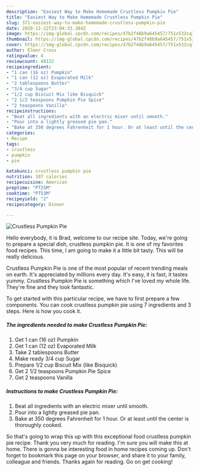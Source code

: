 ```yaml
---
description: "Easiest Way to Make Homemade Crustless Pumpkin Pie"
title: "Easiest Way to Make Homemade Crustless Pumpkin Pie"
slug: 371-easiest-way-to-make-homemade-crustless-pumpkin-pie
date: 2020-11-22T23:04:33.384Z
image: https://img-global.cpcdn.com/recipes/47b2f48b9a645457/751x532cq70/crustless-pumpkin-pie-recipe-main-photo.jpg
thumbnail: https://img-global.cpcdn.com/recipes/47b2f48b9a645457/751x532cq70/crustless-pumpkin-pie-recipe-main-photo.jpg
cover: https://img-global.cpcdn.com/recipes/47b2f48b9a645457/751x532cq70/crustless-pumpkin-pie-recipe-main-photo.jpg
author: Elmer Cross
ratingvalue: 4
reviewcount: 48132
recipeingredient:
- "1 can (16 oz) Pumpkin"
- "1 can (12 oz) Evaporated Milk"
- "2 tablespoons Butter"
- "3/4 cup Sugar"
- "1/2 cup Biscuit Mix like Bisquick"
- "2 1/2 teaspoons Pumpkin Pie Spice"
- "2 teaspoons Vanilla"
recipeinstructions:
- "Beat all ingredients with an electric mixer until smooth."
- "Pour into a lightly greased pie pan."
- "Bake at 350 degrees Fahrenheit for 1 hour. Or at least until the center is thoroughly cooked."
categories:
- Recipe
tags:
- crustless
- pumpkin
- pie

katakunci: crustless pumpkin pie 
nutrition: 107 calories
recipecuisine: American
preptime: "PT25M"
cooktime: "PT53M"
recipeyield: "2"
recipecategory: Dinner

---
```



![Crustless Pumpkin Pie](https://img-global.cpcdn.com/recipes/47b2f48b9a645457/751x532cq70/crustless-pumpkin-pie-recipe-main-photo.jpg)

Hello everybody, it is Brad, welcome to our recipe site. Today, we're going to prepare a special dish, crustless pumpkin pie. It is one of my favorites food recipes. This time, I am going to make it a little bit tasty. This will be really delicious.

Crustless Pumpkin Pie is one of the most popular of recent trending meals on earth. It's appreciated by millions every day. It's easy, it is fast, it tastes yummy. Crustless Pumpkin Pie is something which I've loved my whole life. They're fine and they look fantastic.




To get started with this particular recipe, we have to first prepare a few components. You can cook crustless pumpkin pie using 7 ingredients and 3 steps. Here is how you cook it.

<!--inarticleads1-->

##### The ingredients needed to make Crustless Pumpkin Pie:

1. Get 1 can (16 oz) Pumpkin
1. Get 1 can (12 oz) Evaporated Milk
1. Take 2 tablespoons Butter
1. Make ready 3/4 cup Sugar
1. Prepare 1/2 cup Biscuit Mix (like Bisquick)
1. Get 2 1/2 teaspoons Pumpkin Pie Spice
1. Get 2 teaspoons Vanilla




<!--inarticleads2-->

##### Instructions to make Crustless Pumpkin Pie:

1. Beat all ingredients with an electric mixer until smooth.
1. Pour into a lightly greased pie pan.
1. Bake at 350 degrees Fahrenheit for 1 hour. Or at least until the center is thoroughly cooked.




So that's going to wrap this up with this exceptional food crustless pumpkin pie recipe. Thank you very much for reading. I'm sure you will make this at home. There is gonna be interesting food in home recipes coming up. Don't forget to bookmark this page on your browser, and share it to your family, colleague and friends. Thanks again for reading. Go on get cooking!
